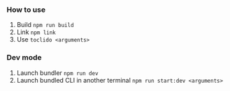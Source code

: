 ### How to use
1. Build 
`npm run build`
2. Link
`npm link`
3. Use
`toclido <arguments>`

### Dev mode
1. Launch bundler
`npm run dev`
2. Launch bundled CLI in another terminal
`npm run start:dev <arguments>`